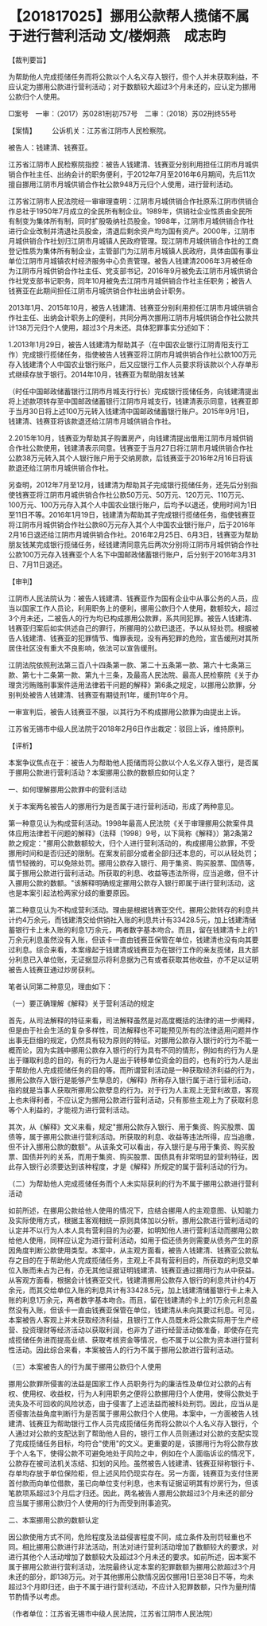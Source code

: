 # 【201817025】挪用公款帮人揽储不属于进行营利活动 文/楼炯燕　成志昀

【裁判要旨】

为帮助他人完成揽储任务而将公款以个人名义存入银行，但个人并未获取利益，不应认定为挪用公款进行营利活动；对于数额较大超过3个月未还的，应认定为挪用公款归个人使用。

□案号　一审：（2017）苏0281刑初757号　二审：（2018）苏02刑终55号

【案情】 　　公诉机关：江苏省江阴市人民检察院。

被告人：钱建清、钱赛亚。

江苏省江阴市人民检察院指控：被告人钱建清、钱赛亚分别利用担任江阴市月城供销合作社主任、出纳会计的职务便利，于2012年7月至2016年6月期间，先后11次擅自挪用江阴市月城供销合作社公款948万元归个人使用，进行营利活动。

江苏省江阴市人民法院经一审审理查明：江阴市月城供销合作社原系江阴市供销合作总社于1950年7月成立的全民所有制企业。1989年，供销社企业性质由全民所有制变为集体所有制，同时扩股吸纳社员股金。1998年，江阴市月城供销合作社进行企业改制并清退社员股金，清退后剩余资产均为国有资产。2000年，江阴市月城供销合作社划归江阴市月城镇人民政府管理。现江阴市月城供销合作社的工商登记性质为集体所有制企业，主管部门为江阴市月城镇人民政府，具体由国有事业单位江阴市月城镇农村经济服务中心负责管理。被告人钱建清2006年3月被任命为江阴市月城供销合作社主任、党支部书记，2016年9月被免去江阴市月城供销合作社党支部书记职务，同年10月被免去江阴市月城供销合作社主任职务；被告人钱赛亚在此期间担任江阴市月城供销合作社出纳会计职务。

2013年1月、2015年10月，被告人钱建清、钱赛亚分别利用担任江阴市月城供销合作社主任、出纳会计职务上的便利，共同分两次挪用江阴市月城供销合作社公款共计138万元归个人使用，超过3个月未还。具体犯罪事实分述如下：

1.2013年1月29日，被告人钱建清为帮助其子（在中国农业银行江阴青阳支行工作）完成银行揽储任务，指使被告人钱赛亚将江阴市月城供销合作社公款100万元存入钱建清个人中国农业银行账户，后又应银行工作人员要求将该款以个人存单形式继续存放于银行。2014年10月，钱赛亚为帮助朋友钱某

（时任中国邮政储蓄银行江阴市月城支行行长）完成银行揽储任务，向钱建清提出将上述款项转存至中国邮政储蓄银行江阴市月城支行，钱建清表示同意，钱赛亚即于当月30日将上述100万元转入钱建清中国邮政储蓄银行账户。2015年9月1日，钱建清、钱赛亚将该款退还给江阴市月城供销合作社。

2.2015年10月，钱赛亚为帮助其子购置房产，向钱建清提出借用江阴市月城供销合作社公款使用，钱建清表示同意。钱赛亚于当月27日将江阴市月城供销合作社公款38万元转入其个人银行账户用于交纳房款，后钱赛亚于2016年2月16日将该款退还给江阴市月城供销合作社。

另查明，2012年7月至12月，钱建清为帮助其子完成银行揽储任务，还先后分别指使钱赛亚将江阴市月城供销合作社公款50万元、50万元、120万元、110万元、100万元、100万元存入其个人中国农业银行账户，后均予以退还，使用时间为1日至11日不等。2016年1月19日，钱建清为帮助其子完成银行揽储任务，指使钱赛亚将江阴市月城供销合作社公款80万元存入其个人中国农业银行账户，后于2016年2月16日退还给江阴市月城供销合作社。2016年2月25日、6月3日，钱赛亚为帮助朋友钱某完成银行揽储任务，经钱建清同意先后两次分别将江阴市月城供销合作社公款100万元存入钱赛亚个人名下中国邮政储蓄银行账户，后分别于2016年3月31日、7月11日退还。

【审判】

江阴市人民法院认为：被告人钱建清、钱赛亚作为国有企业中从事公务的人员，应当以国家工作人员论，利用职务上的便利，挪用公款归个人使用，数额较大，超过3个月未还，二被告人的行为均已构成挪用公款罪，系共同犯罪。被告人钱建清、钱赛亚归案后如实供述自己的罪行，所挪用的公款已退还，予以从轻处罚。根据被告人钱建清、钱赛亚的犯罪情节、悔罪表现，没有再犯罪的危险，宣告缓刑对其所居住社区没有重大不良影响，依法可以宣告缓刑。

江阴法院依照刑法第三百八十四条第一款、第二十五条第一款、第六十七条第三款、第七十二条第一款、第九十三条，及最高人民法院、最高人民检察院《关于办理贪污贿赂刑事案件适用法律若干问题的解释》第6条之规定，以挪用公款罪，分别判处被告人钱建清、钱赛亚有期徒刑1年，缓刑1年6个月。

一审宣判后，被告人钱赛亚不服，以其行为不构成挪用公款罪为由提出上诉。

江苏省无锡市中级人民法院于2018年2月6日作出裁定：驳回上诉，维持原判。

【评析】

本案争议焦点在于：被告人为帮助他人揽储而将公款以个人名义存入银行，是否属于挪用公款进行营利活动？本案挪用公款的数额应如何认定？

一、如何理解挪用公款罪中的营利活动

关于本案两名被告人的挪用行为是否属于进行营利活动，形成了两种意见。

第一种意见认为构成营利活动。1998年最高人民法院《关于审理挪用公款案件具体应用法律若干问题的解释》（法释〔1998〕9号，以下简称《解释》）第2条第2款之规定："挪用公款数额较大，归个人进行营利活动的，构成挪用公款罪，不受挪用时间和是否归还的限制。在案发前部分或者全部归还本息的，可以从轻处罚；情节轻微的，可以免除处罚。挪用公款存入银行、用于集资、购买股票、国债等，属于挪用公款进行营利活动。所获取的利息、收益等违法所得，应当追缴，但不计入挪用公款的数额。"该解释明确规定挪用公款存入银行即属于进行营利活动，这也是本案引起法检两家分歧的重要原因。

第二种意见认为不构成营利活动。理由是根据钱赛亚交代，挪用公款转存的利息共计约4万余元，而钱建清交给供销社入账的利息共计有33428.5元，加上钱建清储蓄银行卡上未入账的利息1万余元，两者数字基本吻合。而且，留在钱建清卡上的1万余元利息虽然没有入账，但该卡一直由钱赛亚保管在单位，钱建清也没有向其要过利息。综合来看，本案缘起于钱建清或钱赛亚为在银行工作的亲友揽储，且大部分利息已入单位账，无证据显示将利息据为己有或者获取其他收益，亦不足以证明被告人钱赛亚通过炒房获利。

笔者认同第二种意见，理由如下：

（一）要正确理解《解释》关于营利活动的规定

首先，从司法解释的特征来看，司法解释虽然是对高度概括的法律的进一步阐释，但是由于社会生活的复杂多样性，司法解释也不可能预见所有的法律适用问题并作出事无巨细的规定，仍然具有较为原则的特征。对挪用公款存入银行的行为不能一概而论，因为实践中挪用公款存入银行的行为具有不同的情形，例如有的行为人是出于赚取利息的目的，有的行为人是出于转移单位资金的目的，也有的行为人是出于帮助他人完成揽储任务的目的等。而所谓营利活动是一种获取经济利益的行为，挪用公款存入银行是能够产生孳息的，《解释》所称存入银行属于进行营利活动，指的就是当事人获取所挪用公款孽息的行为。对于行为人主观上无营利故意，客观上也未得利者，不应认定为挪用公款进行营利活动，只有那些主观上为了获取利息等个人利益的，才能视为进行营利活动。

其次，从《解释》文义来看，规定"挪用公款存入银行、用于集资、购买股票、国债等，属于挪用公款进行营利活动。所获取的利息、收益等违法所得，应当追缴，但不计入挪用公款的数额"。从该条文可以看出，存入银行是与用于集资、购买股票、国债并列的关系，而用于集资、购买股票、国债具有非常明显的营利特征，因此存入银行必须要达到该种程度，才是《解释》所规定的属于营利活动的行为。

（二）为帮助他人完成揽储任务而个人未实际获利的行为不属于挪用公款进行营利活动

如前所述，在挪用公款给他人使用的情况下，应结合挪用人的主观意图、认知能力及实际使用方式，根据主客观相统一原则具体加以分析。挪用公款进行营利活动的认定并不以行为人本人具有营利目的为必要，如明知他人进行营利活动而挪用公款给他人使用，同样应认定为进行营利活动，如用于偿还债务则需要从债务产生的原因角度判断公款使用类型。本案中，从主观方面看，被告人钱建清、钱赛亚公款私存之目的在于帮助他人完成揽储任务，主观上不具有营利目的，所获取的利息交单位入账而未占为己有，亦无其他证据证明钱建清、钱赛亚通过挪用行为从中获益。从客观方面看，根据会计钱赛亚交代，钱建清挪用公款存入银行的利息共计约4万余元，而其交给单位入账的利息共计有33428.5元，加上钱建清储蓄银行卡上未入账的利息1万余元，两者数字基本吻合。而且，留在钱建清的卡上的1万余元利息虽然没有入账，但该卡一直由钱赛亚保管在单位，钱建清从未向其要过利息。可见，本案被告人客观上并未获取经济利益，且银行工作人员既未将公款实际用于生产经营、投资理财等经济活动以获取利润，也非为了进行经营活动做准备，即使存在完成揽储任务进而提高业绩、获取考核资金等情况，也不属于以公款为资本进行营利性活动。因此综合来看，本案被告人的行为不属于挪用公款进行营利活动。

（三）本案被告人的行为属于挪用公款归个人使用

挪用公款罪所侵害的法益是国家工作人员职务行为的廉洁性及单位对公款的占有权、使用权、收益权，行为人利用职务之便将公款挪用归个人使用，使得公款处于流失及不可回收的风险状态，由于侵害了上述法益而被科处刑罚。因此，应当从是否侵害法益角度判断行为是否属于挪用公款归个人使用。本案中，一方面被告人钱建清、钱赛亚为帮助银行工作人员完成揽储任务而将公款以个人名义存入银行，个人通过对公款的支配达到了帮助他人目的，银行工作人员则通过对公款的支配实现了完成揽储任务目标，均符合"使用"的文义。更重要的是，该挪用行为将公款存放于个人名下，使得公款不可避免地处于风险之中，例如在个人面临诉讼的情况下，公款存在被司法机关冻结、扣划的风险。虽然被告人钱建清、钱赛亚辩称银行卡、存单均存放于单位保险柜，但上述风险仍现实存在。另一方面，钱赛亚为支付住房首付款而向单位借款，虽已向单位支付利息，也未有证据证明其有炒房行为，但该笔款项系超过3个月后才归还。因此，两名被告人挪用公款超过3个月未还的部分应当属于挪用公款归个人使用的行为而受到刑事追究。

二、本案挪用公款的数额认定

因公款使用方式不同，危险程度及法益侵害程度不同，成立条件及刑罚轻重也不同。相比挪用公款进行非法活动，刑法对进行营利活动增加了数额较大的要求，对进行其他个人活动增加了数额较大及超过3个月未还的要求。如前所述，因本案不属于挪用公款进行营利活动，法院最终认定本案的犯罪数额为挪用公款超过3个月未还的部分，即138万元。对于其他挪用公款情况因仅挪用1日至38日不等，均未超过3个月即归还，由于不属于进行营利活动，不应计入犯罪数额，只作为量刑情节酌情予以考虑。

（作者单位：江苏省无锡市中级人民法院，江苏省江阴市人民法院）